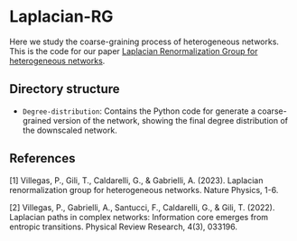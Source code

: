 # Laplacian-RG
Here we study the coarse-graining process of heterogeneous networks. This is the code for our paper [Laplacian Renormalization Group for heterogeneous networks](https://doi.org/10.1038/s41567-022-01866-8).

## Directory structure

- `Degree-distribution`: Contains the Python code for generate a coarse-grained version of the network, showing the final degree distribution of the downscaled network.

## References
[1] Villegas, P., Gili, T., Caldarelli, G., & Gabrielli, A. (2023). Laplacian renormalization group for heterogeneous networks. Nature Physics, 1-6.

[2] Villegas, P., Gabrielli, A., Santucci, F., Caldarelli, G., & Gili, T. (2022). Laplacian paths in complex networks: Information core emerges from entropic transitions. Physical Review Research, 4(3), 033196.
